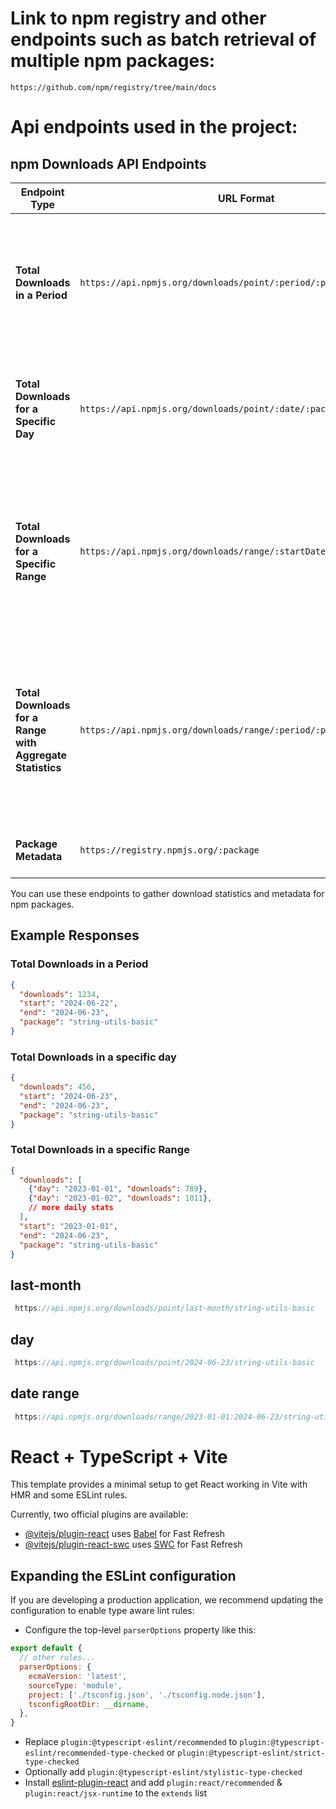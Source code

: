 
# Link to npm registry and other endpoints such as batch retrieval of multiple npm packages:
`https://github.com/npm/registry/tree/main/docs`

# Api endpoints used in the project:

## npm Downloads API Endpoints

| Endpoint Type | URL Format | Description | Parameters | Example |
|---------------|------------|-------------|------------|---------|
| **Total Downloads in a Period** | `https://api.npmjs.org/downloads/point/:period/:package` | Retrieves the total downloads for a package over a specified period. | `:period` - The time period (`last-day`, `last-week`, `last-month`).<br>`:package` - The name of the npm package. | [Example](https://api.npmjs.org/downloads/point/last-day/string-utils-basic) |
| **Total Downloads for a Specific Day** | `https://api.npmjs.org/downloads/point/:date/:package` | Retrieves the total downloads for a package on a specific day. | `:date` - The specific date in `YYYY-MM-DD` format.<br>`:package` - The name of the npm package. | [Example](https://api.npmjs.org/downloads/point/2024-06-23/string-utils-basic) |
| **Total Downloads for a Specific Range** | `https://api.npmjs.org/downloads/range/:startDate:endDate/:package` | Retrieves the total downloads for a package over a specific date range. | `:startDate` - The start date in `YYYY-MM-DD` format.<br>`:endDate` - The end date in `YYYY-MM-DD` format.<br>`:package` - The name of the npm package. | [Example](https://api.npmjs.org/downloads/range/2023-01-01:2024-06-23/string-utils-basic) |
| **Total Downloads for a Range with Aggregate Statistics** | `https://api.npmjs.org/downloads/range/:period/:package` | Retrieves the total downloads for a package over a specified period with daily breakdowns. | `:period` - The period range (`last-day`, `last-week`, `last-month`, or custom range like `YYYY-MM-DD:YYYY-MM-DD`).<br>`:package` - The name of the npm package. | [Example](https://api.npmjs.org/downloads/range/last-month/string-utils-basic) |
| **Package Metadata** | `https://registry.npmjs.org/:package` | Retrieves metadata for a specified package. | `:package` - The name of the npm package. | [Example](https://registry.npmjs.org/string-utils-basic) |

You can use these endpoints to gather download statistics and metadata for npm packages.


## Example Responses

### Total Downloads in a Period
```json
{
  "downloads": 1234,
  "start": "2024-06-22",
  "end": "2024-06-23",
  "package": "string-utils-basic"
}
```
### Total Downloads in a specific day
```json
{
  "downloads": 456,
  "start": "2024-06-23",
  "end": "2024-06-23",
  "package": "string-utils-basic"
}
```

### Total Downloads in a specific Range
```json
{
  "downloads": [
    {"day": "2023-01-01", "downloads": 789},
    {"day": "2023-01-02", "downloads": 1011},
    // more daily stats
  ],
  "start": "2023-01-01",
  "end": "2024-06-23",
  "package": "string-utils-basic"
}
```

## last-month
``` javascript
 https://api.npmjs.org/downloads/point/last-month/string-utils-basic
```

## day
``` javascript
 https://api.npmjs.org/downloads/point/2024-06-23/string-utils-basic

```
## date range
``` javascript
 https://api.npmjs.org/downloads/range/2023-01-01:2024-06-23/string-utils-basic

```

# React + TypeScript + Vite

This template provides a minimal setup to get React working in Vite with HMR and some ESLint rules.

Currently, two official plugins are available:

- [@vitejs/plugin-react](https://github.com/vitejs/vite-plugin-react/blob/main/packages/plugin-react/README.md) uses [Babel](https://babeljs.io/) for Fast Refresh
- [@vitejs/plugin-react-swc](https://github.com/vitejs/vite-plugin-react-swc) uses [SWC](https://swc.rs/) for Fast Refresh

## Expanding the ESLint configuration

If you are developing a production application, we recommend updating the configuration to enable type aware lint rules:

- Configure the top-level `parserOptions` property like this:

```js
export default {
  // other rules...
  parserOptions: {
    ecmaVersion: 'latest',
    sourceType: 'module',
    project: ['./tsconfig.json', './tsconfig.node.json'],
    tsconfigRootDir: __dirname,
  },
}
```

- Replace `plugin:@typescript-eslint/recommended` to `plugin:@typescript-eslint/recommended-type-checked` or `plugin:@typescript-eslint/strict-type-checked`
- Optionally add `plugin:@typescript-eslint/stylistic-type-checked`
- Install [eslint-plugin-react](https://github.com/jsx-eslint/eslint-plugin-react) and add `plugin:react/recommended` & `plugin:react/jsx-runtime` to the `extends` list
